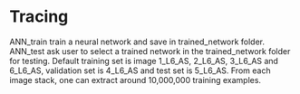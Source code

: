 # Tracing
ANN_train train a neural network and save in trained_network folder. 
ANN_test ask user to select a trained network in the trained_network folder for testing.
Default training set is image 1_L6_AS, 2_L6_AS, 3_L6_AS and 6_L6_AS, validation set is 4_L6_AS and test set is 5_L6_AS. 
From each image stack, one can extract around 10,000,000 training examples.
